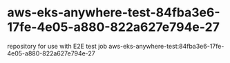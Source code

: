 # aws-eks-anywhere-test-84fba3e6-17fe-4e05-a880-822a627e794e-27
repository for use with E2E test job aws-eks-anywhere-test:84fba3e6-17fe-4e05-a880-822a627e794e-27
